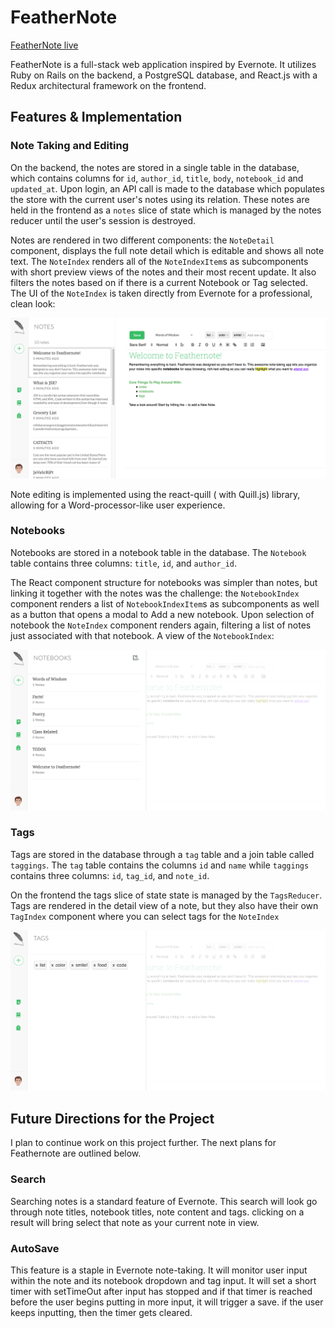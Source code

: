 # FeatherNote

[FeatherNote live][heroku]

[heroku]: http://feathernotes.herokuapp.com/#/

FeatherNote is a full-stack web application inspired by Evernote.  It utilizes Ruby on Rails on the backend, a PostgreSQL database, and React.js with a Redux architectural framework on the frontend.  

## Features & Implementation

### Note Taking and Editing

  On the backend, the notes are stored in a single table in the database, which contains columns for `id`, `author_id`, `title`, `body`, `notebook_id` and `updated_at`.  Upon login, an API call is made to the database which populates the store with the current user's notes using its relation.  These notes are held in the frontend as a `notes` slice of state which is managed by the notes reducer until the user's session is destroyed.  

  Notes are rendered in two different components: the `NoteDetail` component,  displays the full note detail which is editable and shows all note text.  The `NoteIndex` renders all of the `NoteIndexItem`s as subcomponents with short preview views of the notes and their most recent update. It also filters the notes based on if there is a current Notebook or Tag selected. The UI of the `NoteIndex` is taken directly from Evernote for a professional, clean look:  

![image of note index](docs/designdocs/home_page_screenshot.png)

Note editing is implemented using the react-quill ( with Quill.js) library, allowing for a Word-processor-like user experience.

### Notebooks

Notebooks are stored in a notebook table in the database.  The `Notebook` table contains three columns: `title`, `id`, and `author_id`.

The React component structure for notebooks was simpler than notes, but linking it together with the notes was the challenge: the `NotebookIndex` component renders a list of `NotebookIndexItem`s as subcomponents as well as a button that opens a modal to Add a new notebook. Upon selection of notebook the `NoteIndex` component renders again, filtering a list of notes just associated with that notebook. A view of the `NotebookIndex`:

![image of notebook index](docs/designdocs/notebook_index_screenshot.png)

### Tags

Tags are stored in the database through a `tag` table and a join table called `taggings`.  The `tag` table contains the columns `id` and `name` while `taggings` contains three columns: `id`, `tag_id`, and `note_id`.  

On the frontend the tags slice of state state is managed by the `TagsReducer`. Tags are rendered in the detail view of a note, but they also have their own `TagIndex` component where you can select tags for the `NoteIndex`

![tag screenshot](docs/designdocs/tags_screenshot.png)

## Future Directions for the Project

I plan to continue work on this project further.  The next plans for Feathernote are outlined below.

### Search

Searching notes is a standard feature of Evernote. This search will look go through note titles, notebook titles, note content and tags. clicking on a result will bring select that note as your current note in view.

### AutoSave

This feature is a staple in Evernote note-taking. It will monitor user input within the note and its notebook dropdown and tag input. It will set a short timer with setTimeOut after input has stopped and if that timer is reached before the user begins putting in more input, it will trigger a save. if the user keeps inputting, then the timer gets cleared.
